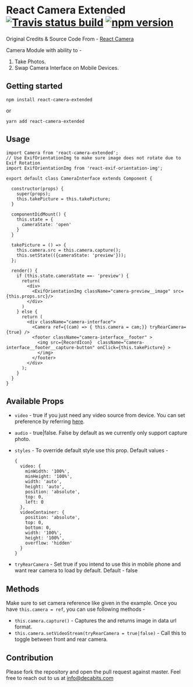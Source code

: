 # React Camera Extended [![Travis status build](https://travis-ci.org/decabits/react-camera-extended.svg?branch=master)](https://travis-ci.org/decabits/react-camera-extended/) [![npm version](https://badge.fury.io/js/react-camera-extended.svg)](https://badge.fury.io/js/react-camera-extended)

Original Credits & Source Code From - [React Camera](https://github.com/Miniplop/react-camera)

Camera Module with ability to -

1. Take Photos.
2. Swap Camera Interface on Mobile Devices.

## Getting started

`npm install react-camera-extended`

or

`yarn add react-camera-extended`

## Usage

```
import Camera from 'react-camera-extended';
// Use ExifOrientationImg to make sure image does not rotate due to Exif Rotation
import ExifOrientationImg from 'react-exif-orientation-img';

export default class CameraInterface extends Component {

  constructor(props) {
    super(props);
    this.takePicture = this.takePicture;
  }

  componentDidMount() {
    this.state = {
      cameraState: 'open'
    }
  }

  takePicture = () => {
    this.camera.src = this.camera.capture();
    this.setState(({cameraState: 'preview'}));
  };

  render() {
    if (this.state.cameraState ==- 'preview') {
      return(
        <div>
          <ExifOrientationImg className="camera-preview__image" src={this.props.src}/>
        </div>
      )
    } else {
      return (
        <div className="camera-interface">
          <Camera ref={(cam) => { this.camera = cam;}} tryRearCamera={true} />
          <footer className="camera-interface__footer" >
            <img src={RecordIcon}  className="camera-interface__footer__capture-button" onClick={this.takePicture} >
            </img>
          </footer>
        </div>
      );
    }
  }
}
```

## Available Props

- `video` - true if you just need any video source from device. You can set preference by referring [here](https://developer.mozilla.org/en-US/docs/Web/API/MediaDevices/getUserMedia).
- `audio` - true|false. False by default as we currently only support capture photo.
- `styles` - To override default style use this prop. Default values -

  ```
  {
    video: {
      minWidth: '100%',
      minHeight: '100%',
      width: 'auto',
      height: 'auto',
      position: 'absolute',
      top: 0,
      left: 0
    },
    videoContainer: {
      position: 'absolute',
      top: 0,
      bottom: 0,
      width: '100%',
      height: '100%',
      overflow: 'hidden'
    }
  }
  ```

- `tryRearCamera` - Set true if you intend to use this in mobile phone and want rear camera to load by default. Default - false

## Methods

Make sure to set camera reference like given in the example. Once you have `this.camera = ref`, you can use following methods -

- `this.camera.capture()` - Captures the and returns image in data url format.
- `this.camera.setVideoStream(tryRearCamera = true|false)` - Call this to toggle between front and rear camera.

## Contribution

Please fork the repository and open the pull request against master. Feel free to reach out to us at [info@decabits.com](mailto:info@decabits.com)
